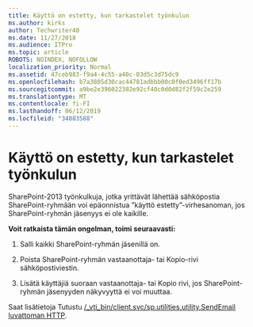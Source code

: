 ```yaml
---
title: Käyttö on estetty, kun tarkastelet työnkulun
ms.author: kirks
author: Techwriter40
ms.date: 11/27/2018
ms.audience: ITPro
ms.topic: article
ROBOTS: NOINDEX, NOFOLLOW
localization_priority: Normal
ms.assetid: 47ceb983-f9a4-4c55-a40c-03d5c3d75dc9
ms.openlocfilehash: b7a3805d30cac44781adbbb00c0f0ed3496ff17b
ms.sourcegitcommit: a9be2e396022382e92cf40c0d0d82f2f59c2e259
ms.translationtype: MT
ms.contentlocale: fi-FI
ms.lasthandoff: 06/12/2019
ms.locfileid: "34883588"
---
```

# <a name="access-denied-when-viewing-a-workflow"></a>Käyttö on estetty, kun tarkastelet työnkulun

SharePoint-2013 työnkulkuja, jotka yrittävät lähettää sähköpostia SharePoint-ryhmään voi epäonnistua ”käyttö estetty”-virhesanoman, jos SharePoint-ryhmän jäsenyys ei ole kaikille.
  
 **Voit ratkaista tämän ongelman, toimi seuraavasti:**
  
 1. Salli kaikki SharePoint-ryhmän jäsenillä on.
  
 2. Poista SharePoint-ryhmän vastaanottaja- tai Kopio-rivi sähköpostiviestin.
  
 3. Lisätä käyttäjiä suoraan vastaanottaja- tai Kopio rivi, jos SharePoint-ryhmän jäsenyyden näkyvyyttä ei voi muuttaa.
  
Saat lisätietoja Tutustu [/_vti_bin/client.svc/sp.utilities.utility.SendEmail luvattoman HTTP](https://go.microsoft.com/fwlink/?linkid=2044694&amp;clcid=0x409).
  